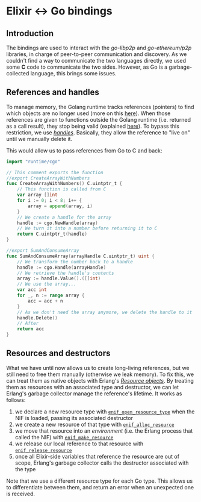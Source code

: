 # Elixir ↔ Go bindings

## Introduction

The bindings are used to interact with the *go-libp2p* and *go-ethereum/p2p* libraries, in charge of peer-to-peer communication and discovery.
As we couldn't find a way to communicate the two languages directly, we used some **C** code to communicate the two sides.
However, as Go is a garbage-collected language, this brings some issues.

<!-- TODO: add an explanation about general bindings usage -->
<!-- TODO: explain the callback -> message translation -->

## References and handles

To manage memory, the Golang runtime tracks references (pointers) to find which objects are no longer used (more on this [here](https://tip.golang.org/doc/gc-guide)).
When those references are given to functions outside the Golang runtime (i.e. returned as a call result), they stop being valid (explained [here](https://pkg.go.dev/cmd/cgo#hdr-Passing_pointers)).
To bypass this restriction, we use [*handles*](https://pkg.go.dev/runtime/cgo).
Basically, they allow the reference to "live on" until we manually delete it.

This would allow us to pass references from Go to C and back:

```go
import "runtime/cgo"

// This comment exports the function
//export CreateArrayWithNumbers
func CreateArrayWithNumbers() C.uintptr_t {
    // This function is called from C
    var array []int
    for i := 0; i < 8; i++ {
        array = append(array, i)
    }
    // We create a handle for the array
    handle := cgo.NewHandle(array)
    // We turn it into a number before returning it to C
    return C.uintptr_t(handle)
}

//export SumAndConsumeArray
func SumAndConsumeArray(arrayHandle C.uintptr_t) uint {
    // We transform the number back to a handle
    handle := cgo.Handle(arrayHandle)
    // We retrieve the handle's contents
    array := handle.Value().([]int)
    // We use the array...
    var acc int
    for _, n := range array {
        acc = acc + n
    }
    // As we don't need the array anymore, we delete the handle to it
    handle.Delete()
    // After
    return acc
}
```

## Resources and destructors

What we have until now allows us to create long-living references, but we still need to free them manually (otherwise we leak memory).
To fix this, we can treat them as native objects with Erlang's [*Resource objects*](https://www.erlang.org/doc/man/erl_nif.html#functionality).
By treating them as resources with an associated type and destructor, we can let Erlang's garbage collector manage the reference's lifetime.
It works as follows:

<!-- TODO: add code examples -->

1. we declare a new resource type with [`enif_open_resource_type`](https://www.erlang.org/doc/man/erl_nif.html#enif_open_resource_type) when the NIF is loaded, passing its associated destructor
1. we create a new resource of that type with [`enif_alloc_resource`](https://www.erlang.org/doc/man/erl_nif#enif_alloc_resource)
1. we move that resource into an *environment* (i.e. the Erlang process that called the NIF) with [`enif_make_resource`](https://www.erlang.org/doc/man/erl_nif#enif_make_resource)
1. we release our local reference to that resource with [`enif_release_resource`](https://www.erlang.org/doc/man/erl_nif#enif_release_resource)
1. once all Elixir-side variables that reference the resource are out of scope, Erlang's garbage collector calls the destructor associated with the type

Note that we use a different resource type for each Go type. This allows us to differentiate between them, and return an error when an unexpected one is received.
